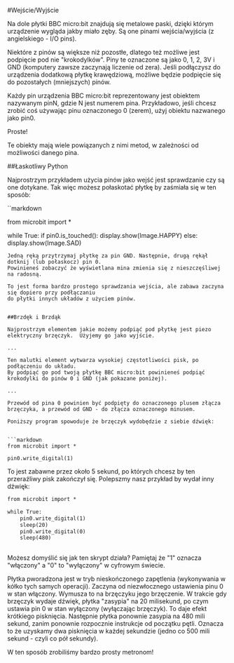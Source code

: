 #Wejście/Wyjście

Na dole płytki BBC micro:bit znajdują się metalowe paski, dzięki
którym urządzenie wygląda jakby miało zęby.
Są one pinami wejścia/wyjścia (z angielskiego - I/O pins).

Niektóre z pinów są większe niż pozostłe, dlatego też możliwe jest
podpięcie pod nie "krokodylków".
Piny te oznaczone są jako 0, 1, 2, 3V i GND (komputery zawsze
zaczynają liczenie od zera).
Jeśli podłączysz do urządzenia dodatkową płytkę krawędziową, możliwe
będzie podpięcie się
do pozostałych (mniejszych) pinów.

Każdy pin urządzenia BBC micro:bit reprezentowany jest obiektem
nazywanym pinN, gdzie N jest numerem pina.
Przykładowo, jeśli chcesz zrobić coś używając pinu oznaczonego 0
(zerem), użyj obiektu nazwanego jako pin0.

Proste!

Te obiekty mają wiele powiązanych z nimi metod, w zależności od
możliwości danego pina.


##Łaskotliwy Python

Najprostrzym przykładem użycia pinów jako wejść jest sprawdzanie czy
są one dotykane.
Tak więc możesz połaskotać płytkę by zaśmiała się w ten sposób:

``markdown

from microbit import *

while True:
    if pin0.is_touched():
        display.show(Image.HAPPY)
    else:
        display.show(Image.SAD)
```
Jedną ręką przytrzymaj płytkę za pin GND. Następnie, drugą rękął
dotknij (lub połaskocz) pin 0.
Powinieneś zobaczyć że wyświetlana mina zmienia się z nieszczęśliwej na radosną.

To jest forma bardzo prostego sprawdzania wejścia, ale zabawa zaczyna
się dopiero przy podłączaniu
do płytki innych układów z użyciem pinów.


##Brzdęk i Brzdąk

Najprostrzym elementem jakie możemy podpiąć pod płytkę jest piezo
elektryczny brzęczyk.  Użyjemy go jako wyjście.

...

Ten malutki element wytwarza wysokiej częstotliwości pisk, po
podłączeniu do układu.
By podpiąć go pod twoją płytkę BBC micro:bit powinieneś podpiąć
krokodylki do pinów 0 i GND (jak pokazane poniżej).

...

Przewód od pina 0 powinien być podpięty do oznaczonego plusem złącza
brzęczyka, a przewód od GND - do złącza oznaczonego minusem.

Poniższy program spowoduje że brzęczyk wydobędzie z siebie dźwięk:


```markdown
from microbit import *

pin0.write_digital(1)
```


To jest zabawne przez około 5 sekund, po których chcesz by ten
przeraźliwy pisk zakończył się.
Polepszmy nasz przykład by wydał inny dźwięk:

```markdown
from microbit import *

while True:
    pin0.write_digital(1)
    sleep(20)
    pin0.write_digital(0)
    sleep(480)
	
```

Możesz domyślić się jak ten skrypt działa? Pamiętaj że "1" oznacza
"włączony" a "0" to "wyłączony" w cyfrowym świecie.

Płytka pworadzona jest w tryb nieskończonego zapętlenia (wykonywania w
kółko tych samych operacji).
Zaczyna od niezwłocznego ustawienia pinu 0 w stan włączony.  Wymusza
to na brzęczyku jego brzęczenie.
W trakcie gdy brzęczyk wydaje dźwięk, płytka "zasypia" na 20
milisekund, po czym ustawia pin 0 w stan
wyłączony (wyłączając brzęczyk). To daje efekt krótkiego pisknięcia.
Następnie płytka ponownie zasypia
na 480 mili sekund, zanim ponownie rozpocznie instrukcje od początku
pętli. Oznacza to że uzyskamy dwa pisknięcia
w każdej sekundzie (jedno co 500 mili sekund - czyli co pół sekundy).

W ten sposób zrobiliśmy bardzo prosty metronom!
